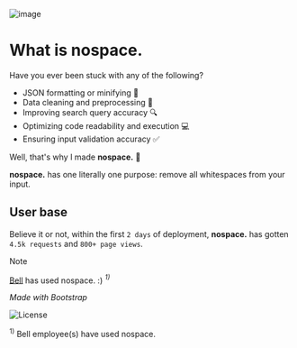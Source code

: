 ![image](https://github.com/carsonSgit/nospace/assets/92652800/97ec200a-cc68-45df-b907-39836e0630d9)

# What is nospace.

Have you ever been stuck with any of the following?
- JSON formatting or minifying 📄
- Data cleaning and preprocessing 🧹
- Improving search query accuracy 🔍
- Optimizing code readability and execution 💻
- Ensuring input validation accuracy ✅

Well, that's why I made **nospace.** 🚀

**nospace.** has one literally one purpose: remove all whitespaces from your input.

## User base 

Believe it or not, within the first `2 days` of deployment, **nospace.** has gotten `4.5k requests` and `800+ page views`.

>[!NOTE]
> [Bell](https://www.bell.ca/) has used nospace. :) *<sup id="footnote">1)</sup>*

*Made with Bootstrap* 

![License](https://img.shields.io/github/license/carsonSgit/nospace)

<sup id="footnote">1)</sup> Bell employee(s) have used nospace.
